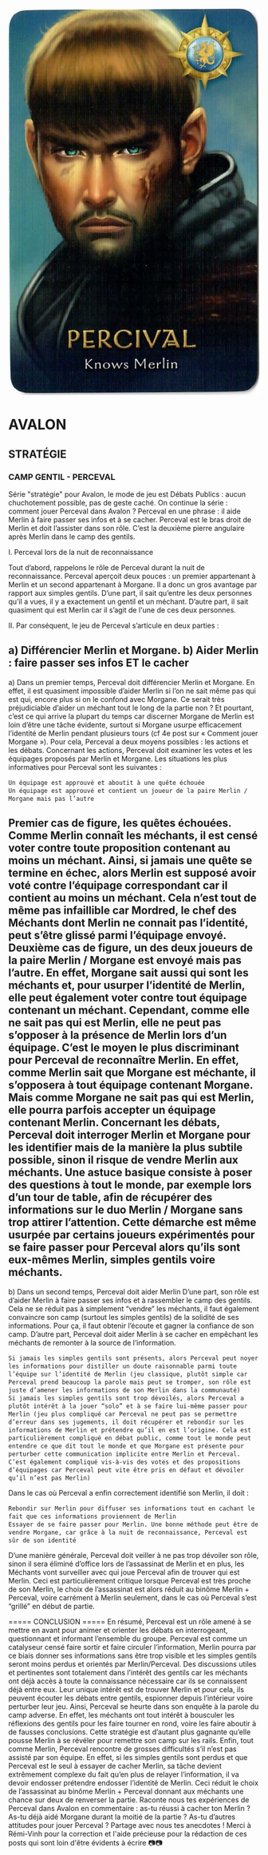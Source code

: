 ![perceval](../../public/avalon/img/perceval.jpg "Perceval")

# AVALON
## STRATÉGIE
### CAMP GENTIL - PERCEVAL

Série "stratégie" pour Avalon, le mode de jeu est Débats Publics : aucun chuchotement possible, pas de geste caché.
On continue la série : comment jouer Perceval dans Avalon ?
Perceval en une phrase : il aide Merlin à faire passer ses infos et à se cacher.
Perceval est le bras droit de Merlin et doit l’assister dans son rôle. C’est la deuxième pierre angulaire après Merlin dans le camp des gentils.

I. Perceval lors de la nuit de reconnaissance

Tout d’abord, rappelons le rôle de Perceval durant la nuit de reconnaissance. Perceval aperçoit deux pouces : un premier appartenant à Merlin et un second appartenant à Morgane. Il a donc un gros avantage par rapport aux simples gentils. D’une part, il sait qu’entre les deux personnes qu’il a vues, il y a exactement un gentil et un méchant. D’autre part, il sait quasiment qui est Merlin car il s’agit de l'une de ces deux personnes.


II. Par conséquent, le jeu de Perceval s’articule en deux parties :

a) Différencier Merlin et Morgane.
b) Aider Merlin : faire passer ses infos ET le cacher
---

a) Dans un premier temps, Perceval doit différencier Merlin et Morgane.
En effet, il est quasiment impossible d’aider Merlin si l’on ne sait même pas qui est qui, encore plus si on le confond avec Morgane. Ce serait très préjudiciable d’aider un méchant tout le long de la partie non ? Et pourtant, c’est ce qui arrive la plupart du temps car discerner Morgane de Merlin est loin d’être une tâche évidente, surtout si Morgane usurpe efficacement l’identité de Merlin pendant plusieurs tours (cf 4e post sur « Comment jouer Morgane »). Pour cela, Perceval a deux moyens possibles : les actions et les débats.
Concernant les actions, Perceval doit examiner les votes et les équipages proposés par Merlin et Morgane. Les situations les plus informatives pour Perceval sont les suivantes :

    Un équipage est approuvé et aboutit à une quête échouée
    Un équipage est approuvé et contient un joueur de la paire Merlin / Morgane mais pas l’autre

Premier cas de figure, les quêtes échouées. Comme Merlin connaît les méchants, il est censé voter contre toute proposition contenant au moins un méchant. Ainsi, si jamais une quête se termine en échec, alors Merlin est supposé avoir voté contre l’équipage correspondant car il contient au moins un méchant. Cela n’est tout de même pas infaillible car Mordred, le chef des Méchants dont Merlin ne connait pas l’identité, peut s’être glissé parmi l’équipage envoyé.
Deuxième cas de figure, un des deux joueurs de la paire Merlin / Morgane est envoyé mais pas l’autre. En effet, Morgane sait aussi qui sont les méchants et, pour usurper l’identité de Merlin, elle peut également voter contre tout équipage contenant un méchant. Cependant, comme elle ne sait pas qui est Merlin, elle ne peut pas s’opposer à la présence de Merlin lors d’un équipage. C’est le moyen le plus discriminant pour Perceval de reconnaître Merlin. En effet, comme Merlin sait que Morgane est méchante, il s’opposera à tout équipage contenant Morgane. Mais comme Morgane ne sait pas qui est Merlin, elle pourra parfois accepter un équipage contenant Merlin.
Concernant les débats, Perceval doit interroger Merlin et Morgane pour les identifier mais de la manière la plus subtile possible, sinon il risque de vendre Merlin aux méchants. Une astuce basique consiste à poser des questions à tout le monde, par exemple lors d’un tour de table, afin de récupérer des informations sur le duo Merlin / Morgane sans trop attirer l’attention. Cette démarche est même usurpée par certains joueurs expérimentés pour se faire passer pour Perceval alors qu’ils sont eux-mêmes Merlin, simples gentils voire méchants.
---


b) Dans un second temps, Perceval doit aider Merlin
D’une part, son rôle est d’aider Merlin à faire passer ses infos et à rassembler le camp des gentils. Cela ne se réduit pas à simplement “vendre” les méchants, il faut également convaincre son camp (surtout les simples gentils) de la solidité de ses informations. Pour ça, il faut obtenir l’écoute et gagner la confiance de son camp.
D’autre part, Perceval doit aider Merlin à se cacher en empêchant les méchants de remonter à la source de l’information.

    Si jamais les simples gentils sont présents, alors Perceval peut noyer les informations pour distiller un doute raisonnable parmi toute l’équipe sur l’identité de Merlin (jeu classique, plutôt simple car Perceval prend beaucoup la parole mais peut se tromper, son rôle est juste d’amener les informations de son Merlin dans la communauté)
    Si jamais les simples gentils sont trop dévoilés, alors Perceval a plutôt intérêt à la jouer “solo” et à se faire lui-même passer pour Merlin (jeu plus compliqué car Perceval ne peut pas se permettre d’erreur dans ses jugements, il doit récupérer et rebondir sur les informations de Merlin et prétendre qu’il en est l’origine. Cela est particulièrement compliqué en débat public, comme tout le monde peut entendre ce que dit tout le monde et que Morgane est présente pour perturber cette communication implicite entre Merlin et Perceval. C’est également compliqué vis-à-vis des votes et des propositions d’équipages car Perceval peut vite être pris en défaut et dévoiler qu’il n’est pas Merlin)

Dans le cas où Perceval a enfin correctement identifié son Merlin, il doit :

    Rebondir sur Merlin pour diffuser ses informations tout en cachant le fait que ces informations proviennent de Merlin
    Essayer de se faire passer pour Merlin. Une bonne méthode peut être de vendre Morgane, car grâce à la nuit de reconnaissance, Perceval est sûr de son identité

D’une manière générale, Perceval doit veiller à ne pas trop dévoiler son rôle, sinon il sera éliminé d’office lors de l’assassinat de Merlin et en plus, les Méchants vont surveiller avec qui joue Perceval afin de trouver qui est Merlin. Ceci est particulièrement critique lorsque Perceval est très proche de son Merlin, le choix de l’assassinat est alors réduit au binôme Merlin + Perceval, voire carrément à Merlin seulement, dans le cas où Perceval s’est “grillé” en début de partie.

===== CONCLUSION =====
En résumé, Perceval est un rôle amené à se mettre en avant pour animer et orienter les débats en interrogeant, questionnant et informant l’ensemble du groupe. Perceval est comme un catalyseur censé faire sortir et faire circuler l’information, Merlin pourra par ce biais donner ses informations sans être trop visible et les simples gentils seront moins perdus et orientés par Merlin/Perceval. Des discussions utiles et pertinentes sont totalement dans l’intérêt des gentils car les méchants ont déjà accès à toute la connaissance nécessaire car ils se connaissent déjà entre eux. Leur unique intérêt est de trouver Merlin et pour cela, ils peuvent écouter les débats entre gentils, espionner depuis l’intérieur voire perturber leur jeu.
Ainsi, Perceval se heurte dans son enquête à la parole du camp adverse. En effet, les méchants ont tout intérêt à bousculer les réflexions des gentils pour les faire tourner en rond, voire les faire aboutir à de fausses conclusions. Cette stratégie est d’autant plus gagnante qu’elle pousse Merlin à se révéler pour remettre son camp sur les rails.
Enfin, tout comme Merlin, Perceval rencontre de grosses difficultés s’il n’est pas assisté par son équipe. En effet, si les simples gentils sont perdus et que Perceval est le seul à essayer de cacher Merlin, sa tâche devient extrêmement complexe du fait qu’en plus de relayer l’information, il va devoir endosser prétendre endosser l’identité de Merlin. Ceci réduit le choix de l’assassinat au binôme Merlin + Perceval donnant aux méchants une chance sur deux de renverser la partie.
Raconte nous tes expériences de Perceval dans Avalon en commentaire : as-tu réussi à cacher ton Merlin ? As-tu déjà aidé Morgane durant la moitié de la partie ? As-tu d’autres attitudes pour jouer Perceval ? Partage avec nous tes anecdotes !
Merci à Rémi-Vinh pour la correction et l'aide précieuse pour la rédaction de ces posts qui sont loin d'être évidents à écrire 📷📷

